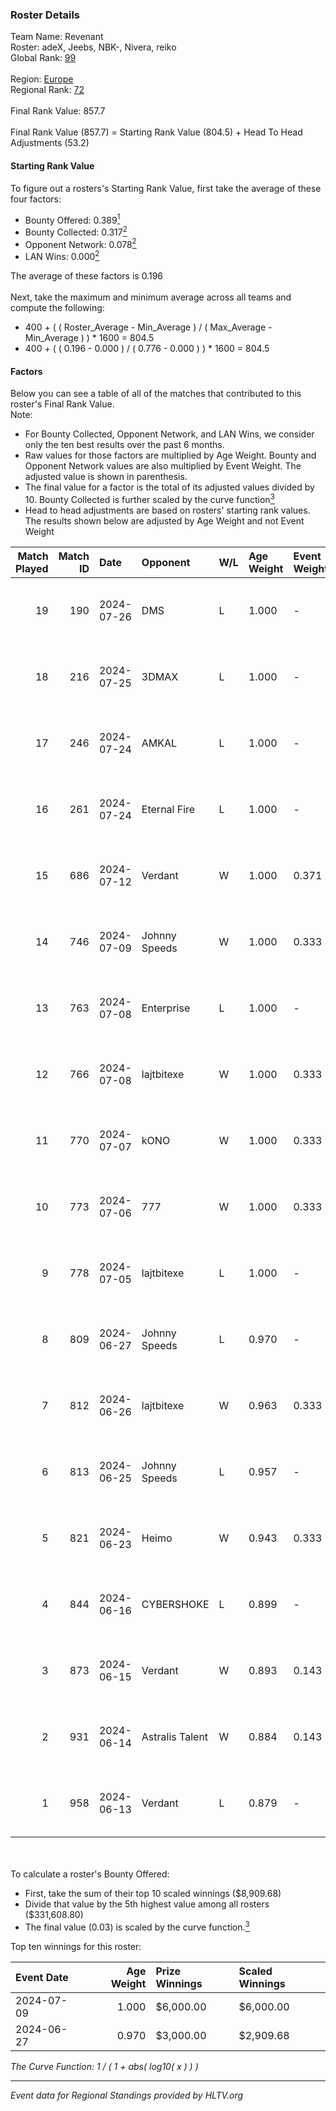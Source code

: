 ### Roster Details<br />
Team Name: Revenant<br />
Roster: adeX, Jeebs, NBK-, Nivera, reiko<br />
Global Rank: [99](../standings_global.md)<br />
<br />
Region: [Europe]( ../standings_europe.md)<br />
Regional Rank: [72]( ../standings_europe.md)<br />
<br />
Final Rank Value:  857.7<br />
<br />
Final Rank Value (857.7) = Starting Rank Value (804.5) + Head To Head Adjustments (53.2)<br />

#### Starting Rank Value<br />
To figure out a rosters's Starting Rank Value, first take the average of these four factors:<br />
- Bounty Offered: 0.389[<sup>1</sup>](#table2)
- Bounty Collected: 0.317[<sup>2</sup>](#table1)
- Opponent Network: 0.078[<sup>2</sup>](#table1)
- LAN Wins: 0.000[<sup>2</sup>](#table1)

The average of these factors is 0.196<br />
<br />
Next, take the maximum and minimum average across all teams and compute the following:<br />
- 400 + ( ( Roster_Average - Min_Average ) / ( Max_Average - Min_Average ) ) * 1600 = 804.5
- 400 + ( ( 0.196 - 0.000 ) / ( 0.776 - 0.000 ) ) * 1600 = 804.5


#### Factors<br />
Below you can see a table of all of the matches that contributed to this roster's Final Rank Value.<br />
Note:<br />

- For Bounty Collected, Opponent Network, and LAN Wins, we consider only the ten best results over the past 6 months.
- Raw values for those factors are multiplied by Age Weight. Bounty and Opponent Network values are also multiplied by Event Weight. The adjusted value is shown in parenthesis.
- The final value for a factor is the total of its adjusted values divided by 10. Bounty Collected is further scaled by the curve function[<sup>3</sup>](#curveFunction)
- Head to head adjustments are based on rosters' starting rank values. The results shown below are adjusted by Age Weight and not Event Weight
<span id="table1"></span><br />


| Match Played | Match ID | Date       | Opponent        | W/L | Age Weight | Event Weight | Bounty Collected | Opponent Network | LAN Wins  | H2H Adj. | Roster                           |
| -: | -: | :- | :- | :- | :- | :- | :- | :- | :- | -: | :- |
|           19 |      190 | 2024-07-26 | DMS             | L   | 1.000      | -            | -                | -                | -         |   -13.88 | adeX, Jeebs, NBK-, Nivera, reiko |
|           18 |      216 | 2024-07-25 | 3DMAX           | L   | 1.000      | -            | -                | -                | -         |    -1.88 | adeX, Jeebs, NBK-, Nivera, reiko |
|           17 |      246 | 2024-07-24 | AMKAL           | L   | 1.000      | -            | -                | -                | -         |    -4.07 | adeX, lauNX, NBK-, Nivera, reiko |
|           16 |      261 | 2024-07-24 | Eternal Fire    | L   | 1.000      | -            | -                | -                | -         |    -0.43 | adeX, lauNX, NBK-, Nivera, reiko |
|           15 |      686 | 2024-07-12 | Verdant         | W   | 1.000      | 0.371        | 0.015 (0.005)    | 0.300 (0.111)    | 0 (0.000) |    14.55 | adeX, lauNX, NBK-, Nivera, reiko |
|           14 |      746 | 2024-07-09 | Johnny Speeds   | W   | 1.000      | 0.333        | 0.123 (0.041)    | 0.817 (0.272)    | 0 (0.000) |    28.43 | adeX, lauNX, NBK-, Nivera, reiko |
|           13 |      763 | 2024-07-08 | Enterprise      | L   | 1.000      | -            | -                | -                | -         |   -11.11 | adeX, lauNX, NBK-, Nivera, reiko |
|           12 |      766 | 2024-07-08 | lajtbitexe      | W   | 1.000      | 0.333        | 0.007 (0.002)    | 0.111 (0.037)    | 0 (0.000) |    10.81 | adeX, lauNX, NBK-, Nivera, reiko |
|           11 |      770 | 2024-07-07 | kONO            | W   | 1.000      | 0.333        | 0.029 (0.010)    | 0.537 (0.179)    | 0 (0.000) |    17.51 | adeX, lauNX, NBK-, Nivera, reiko |
|           10 |      773 | 2024-07-06 | 777             | W   | 1.000      | 0.333        | 0.015 (0.005)    | 0.183 (0.061)    | 0 (0.000) |    11.60 | adeX, lauNX, NBK-, Nivera, reiko |
|            9 |      778 | 2024-07-05 | lajtbitexe      | L   | 1.000      | -            | -                | -                | -         |   -19.82 | adeX, lauNX, NBK-, Nivera, reiko |
|            8 |      809 | 2024-06-27 | Johnny Speeds   | L   | 0.970      | -            | -                | -                | -         |    -2.60 | adeX, lauNX, NBK-, Nivera, reiko |
|            7 |      812 | 2024-06-26 | lajtbitexe      | W   | 0.963      | 0.333        | 0.007 (0.002)    | 0.111 (0.036)    | 0 (0.000) |    10.82 | adeX, lauNX, NBK-, Nivera, reiko |
|            6 |      813 | 2024-06-25 | Johnny Speeds   | L   | 0.957      | -            | -                | -                | -         |    -2.49 | adeX, lauNX, NBK-, Nivera, reiko |
|            5 |      821 | 2024-06-23 | Heimo           | W   | 0.943      | 0.333        | 0.006 (0.002)    | 0.086 (0.027)    | 0 (0.000) |     9.20 | adeX, lauNX, NBK-, Nivera, reiko |
|            4 |      844 | 2024-06-16 | CYBERSHOKE      | L   | 0.899      | -            | -                | -                | -         |   -11.37 | adeX, lauNX, NBK-, Nivera, reiko |
|            3 |      873 | 2024-06-15 | Verdant         | W   | 0.893      | 0.143        | 0.015 (0.002)    | 0.300 (0.038)    | 0 (0.000) |    16.68 | adeX, lauNX, NBK-, Nivera, reiko |
|            2 |      931 | 2024-06-14 | Astralis Talent | W   | 0.884      | 0.143        | 0.009 (0.001)    | 0.162 (0.020)    | 0 (0.000) |    11.19 | adeX, lauNX, NBK-, Nivera, reiko |
|            1 |      958 | 2024-06-13 | Verdant         | L   | 0.879      | -            | -                | -                | -         |    -9.95 | adeX, lauNX, NBK-, Nivera, reiko |

<br />
<span id="table2"></span><br />
To calculate a roster's Bounty Offered:<br />

- First, take the sum of their top 10 scaled winnings ($8,909.68)
- Divide that value by the 5th highest value among all rosters ($331,608.80)
- The final value (0.03) is scaled by the curve function.[<sup>3</sup>](#curveFunction)

Top ten winnings for this roster:<br />

| Event Date | Age Weight | Prize Winnings | Scaled Winnings |
| :- | -: | :- | :- |
| 2024-07-09 |      1.000 | $6,000.00      | $6,000.00       |
| 2024-06-27 |      0.970 | $3,000.00      | $2,909.68       |


<span id="curveFunction"></span>_The Curve Function: 1 / ( 1 + abs( log10( x ) ) )_<br />

---
_Event data for Regional Standings provided by HLTV.org_<br />
